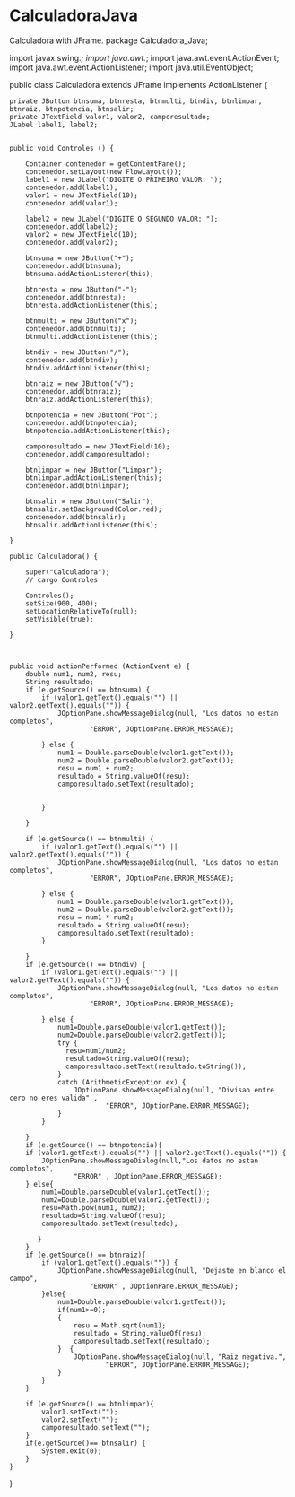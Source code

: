# CalculadoraJava
Calculadora with JFrame.
package Calculadora_Java;

import javax.swing.*;
import java.awt.*;
import java.awt.event.ActionEvent;
import java.awt.event.ActionListener;
import java.util.EventObject;

public class Calculadora extends JFrame implements ActionListener {

    private JButton btnsuma, btnresta, btnmulti, btndiv, btnlimpar, btnraiz, btnpotencia, btnsalir;
    private JTextField valor1, valor2, camporesultado;
    JLabel label1, label2;


    public void Controles () {

        Container contenedor = getContentPane();
        contenedor.setLayout(new FlowLayout());
        label1 = new JLabel("DIGITE O PRIMEIRO VALOR: ");
        contenedor.add(label1);
        valor1 = new JTextField(10);
        contenedor.add(valor1);

        label2 = new JLabel("DIGITE O SEGUNDO VALOR: ");
        contenedor.add(label2);
        valor2 = new JTextField(10);
        contenedor.add(valor2);

        btnsuma = new JButton("+");
        contenedor.add(btnsuma);
        btnsuma.addActionListener(this);

        btnresta = new JButton("-");
        contenedor.add(btnresta);
        btnresta.addActionListener(this);

        btnmulti = new JButton("x");
        contenedor.add(btnmulti);
        btnmulti.addActionListener(this);

        btndiv = new JButton("/");
        contenedor.add(btndiv);
        btndiv.addActionListener(this);

        btnraiz = new JButton("√");
        contenedor.add(btnraiz);
        btnraiz.addActionListener(this);

        btnpotencia = new JButton("Pot");
        contenedor.add(btnpotencia);
        btnpotencia.addActionListener(this);

        camporesultado = new JTextField(10);
        contenedor.add(camporesultado);

        btnlimpar = new JButton("Limpar");
        btnlimpar.addActionListener(this);
        contenedor.add(btnlimpar);

        btnsalir = new JButton("Salir");
        btnsalir.setBackground(Color.red);
        contenedor.add(btnsalir);
        btnsalir.addActionListener(this);

    }

    public Calculadora() {

        super("Calculadora");
        // cargo Controles

        Controles();
        setSize(900, 400);
        setLocationRelativeTo(null);
        setVisible(true);

    }



    public void actionPerformed (ActionEvent e) {
        double num1, num2, resu;
        String resultado;
        if (e.getSource() == btnsuma) {
            if (valor1.getText().equals("") || valor2.getText().equals("")) {
                JOptionPane.showMessageDialog(null, "Los datos no estan completos",
                        "ERROR", JOptionPane.ERROR_MESSAGE);

            } else {
                num1 = Double.parseDouble(valor1.getText());
                num2 = Double.parseDouble(valor2.getText());
                resu = num1 + num2;
                resultado = String.valueOf(resu);
                camporesultado.setText(resultado);


            }

        }

        if (e.getSource() == btnmulti) {
            if (valor1.getText().equals("") || valor2.getText().equals("")) {
                JOptionPane.showMessageDialog(null, "Los datos no estan completos",
                        "ERROR", JOptionPane.ERROR_MESSAGE);

            } else {
                num1 = Double.parseDouble(valor1.getText());
                num2 = Double.parseDouble(valor2.getText());
                resu = num1 * num2;
                resultado = String.valueOf(resu);
                camporesultado.setText(resultado);
            }

        }
        if (e.getSource() == btndiv) {
            if (valor1.getText().equals("") || valor2.getText().equals("")) {
                JOptionPane.showMessageDialog(null, "Los datos no estan completos",
                        "ERROR", JOptionPane.ERROR_MESSAGE);

            } else {
                num1=Double.parseDouble(valor1.getText());
                num2=Double.parseDouble(valor2.getText());
                try {
                  resu=num1/num2;
                  resultado=String.valueOf(resu);
                  camporesultado.setText(resultado.toString());
                }
                catch (ArithmeticException ex) {
                    JOptionPane.showMessageDialog(null, "Divisao entre cero no eres valida" ,
                            "ERROR", JOptionPane.ERROR_MESSAGE);
                }
            }

        }
        if (e.getSource() == btnpotencia){
        if (valor1.getText().equals("") || valor2.getText().equals("")) {
            JOptionPane.showMessageDialog(null,"Los datos no estan completos",
                    "ERROR" , JOptionPane.ERROR_MESSAGE);
        } else{
            num1=Double.parseDouble(valor1.getText());
            num2=Double.parseDouble(valor2.getText());
            resu=Math.pow(num1, num2);
            resultado=String.valueOf(resu);
            camporesultado.setText(resultado);

           }
        }
        if (e.getSource() == btnraiz){
            if (valor1.getText().equals("")) {
                JOptionPane.showMessageDialog(null, "Dejaste en blanco el campo",
                        "ERROR" , JOptionPane.ERROR_MESSAGE);
            }else{
                num1=Double.parseDouble(valor1.getText());
                if(num1>=0);
                {
                    resu = Math.sqrt(num1);
                    resultado = String.valueOf(resu);
                    camporesultado.setText(resultado);
                }  {
                    JOptionPane.showMessageDialog(null, "Raiz negativa.",
                            "ERROR", JOptionPane.ERROR_MESSAGE);
                }
            }
        }

        if (e.getSource() == btnlimpar){
            valor1.setText("");
            valor2.setText("");
            camporesultado.setText("");
        }
        if(e.getSource()== btnsalir) {
            System.exit(0);
        }
    }

}




